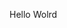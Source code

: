 Hello Wolrd


































































































































































































































































































































































































































































































































































































































































































































































































































































































































































































































































































































































































































































































































































































































































































































































































































































































































































































































































































































































































































































































































































































































































































































































































































































































































































































































































































































































































































































































































































































































































































































































































































































































































































































































































































































































































































































































































































































































































































































































































































































































